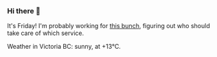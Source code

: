 ### Hi there :wave:

It's Friday! I'm probably working for [this bunch](https://github.com/kohofinancial), figuring out who should take care of which service.

Weather in Victoria BC: sunny, at +13°C.
